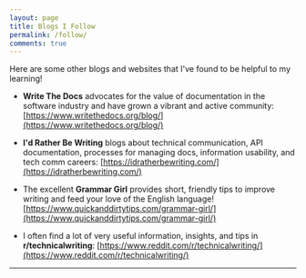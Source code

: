 ```yaml
---
layout: page
title: Blogs I Follow
permalink: /follow/
comments: true
---
```


Here are some other blogs and websites that I've found to be helpful to my learning!


* **Write The Docs** advocates for the value of documentation in the software industry and have grown a vibrant and active community: [https://www.writethedocs.org/blog/](https://www.writethedocs.org/blog/)


* **I'd Rather Be Writing** blogs about technical communication, API documentation, processes for managing docs, information usability, and tech comm careers: [https://idratherbewriting.com/](https://idratherbewriting.com/)


* The excellent **Grammar Girl** provides short, friendly tips to improve writing and feed your love of the English language! [https://www.quickanddirtytips.com/grammar-girl/](https://www.quickanddirtytips.com/grammar-girl/)


* I often find a lot of very useful information, insights, and tips in **r/technicalwriting**: [https://www.reddit.com/r/technicalwriting/](https://www.reddit.com/r/technicalwriting/)

----

<script src="https://utteranc.es/client.js"
        repo="Sterling-Cooper/sterling-cooper.github.io"
        issue-term="title"
        theme="github-light"
        crossorigin="anonymous"
        async>
</script>